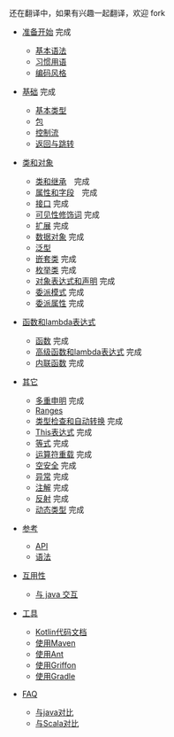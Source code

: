 还在翻译中，如果有兴趣一起翻译，欢迎 fork 

* [准备开始](GettingStarted/README.md) 完成
   * [基本语法](GettingStarted/Basic-Syntax.md) 
   * [习惯用语](GettingStarted/Idioms.md) 
   * [编码风格](GettingStarted/Coding-Conventions.md) 

* [基础](Basics/README.md) 完成
   * [基本类型](Basics/Basic-Types.md)
   * [包](Basics/Packages.md)
   * [控制流](Basics/Contro-lFlow.md)
   * [返回与跳转](Basics/Returns-and-Jumps.md)

* [类和对象](ClassesAndObjects/README.md)
   * [类和继承](ClassesAndObjects/Classes-and-Inheritance.md)　完成
   * [属性和字段](ClassesAndObjects/Properties-and-Filds.md)　完成
   * [接口](ClassesAndObjects/Interfaces.md) 完成
   * [可见性修饰词](ClassesAndObjects/Visibility-Modifiers.md) 完成
   * [扩展](ClassesAndObjects/Extensions.md) 完成
   * [数据对象](ClassesAndObjects/Data-Classes.md) 完成
   * [泛型](ClassesAndObjects/Generics.md)
   * [嵌套类](ClassesAndObjects/NestedClasses.md) 完成
   * [枚举类](ClassesAndObjects/EnumClasses.md) 完成
   * [对象表达式和声明](ClassesAndObjects/ObjectExpressicAndDeclarations.md) 完成
   * [委派模式](ClassesAndObjects/Delegation.md) 完成
   * [委派属性](ClassesAndObjects/DelegationProperties.md) 完成

* [函数和lambda表达式](FunctionsAndLambdas/README.md)
   * [函数](FunctionsAndLambdas/Functions.md) 完成
   * [高级函数和lambda表达式](FunctionsAndLambdas/Higher-OrderFunctionsAndLambdas.md) 完成
   * [内联函数](FunctionsAndLambdas/InlineFunctions.md) 完成

* [其它](Other/README.md)
   * [多重申明](Other/Multi-Declarations.md) 完成
   * [Ranges](Other/Ranges.md) 
   * [类型检查和自动转换](Other/Type-Checks-and-Casts.md) 完成
   * [This表达式](Other/This-Expression.md) 完成
   * [等式](Other/Equality.md) 完成
   * [运算符重载](Other/Opetator-overloading.md) 完成
   * [空安全](Other/Null-Safety.md) 完成
   * [异常](Other/Exceptions.md) 完成
   * [注解](Other/Annotations.md) 完成
   * [反射](Other/Reflection.md) 完成
   * [动态类型](Other/Dynamic-Type.md) 完成

* [参考](Reference/README.md)
    * [API](Reference/API-Reference.md)
    * [语法](Reference/Grammar.md)
* [互用性](Interop/README.md)
   * [与 java 交互](Interop/Java-Interop.md)

* [工具](Tools/README.md)
   * [Kotlin代码文档](Tools/Documenting-Kotlin-Code.md)
   * [使用Maven](Tools/Using-Maven.md)
   * [使用Ant](Tools/Using-Ant.md)
   * [使用Griffon](Tools/Using-Griffon.md)
   * [使用Gradle](Tools/Using-Gradle.md)

* [FAQ](FAQ/README.md)
   * [与java对比](FAQ/Comparison2java.md)
   * [与Scala对比](FAQ/Comparison2Scala.md)
